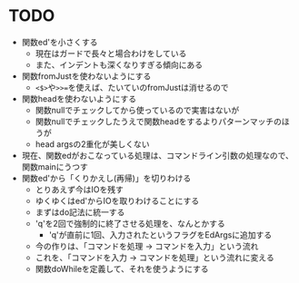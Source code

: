 TODO
====

* 関数ed'を小さくする
	+ 現在はガードで長々と場合わけをしている
	+ また、インデントも深くなりすぎる傾向にある
* 関数fromJustを使わないようにする
	+ `<$>`や`>>=`を使えば、たいていのfromJustは消せるので
* 関数headを使わないようにする
	+ 関数nullでチェックしてから使っているので実害はないが
	+ 関数nullでチェックしたうえで関数headをするよりパターンマッチのほうが
	+ head argsの2重化が美しくない
* 現在、関数edがおこなっている処理は、コマンドライン引数の処理なので、
	関数mainにうつす
* 関数ed'から「くりかえし(再帰)」を切りわける
	+ とりあえず今はIOを残す
	+ ゆくゆくはed'からIOを取りわけることにする
	+ まずはdo記法に統一する
	+ 'q'を2回で強制的に終了させる処理を、なんとかする
		- 'q'が直前に1回、入力されたというフラグをEdArgsに追加する
	+ 今の作りは、「コマンドを処理 -> コマンドを入力」という流れ
	+ これを、「コマンドを入力 -> コマンドを処理」という流れに変える
	+ 関数doWhileを定義して、それを使うようにする
